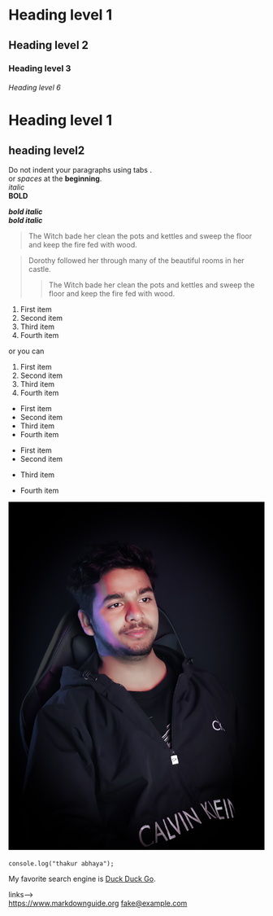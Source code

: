 <!-- **************************    Heading in markdown     with (# ,    ##   ,     ###   )******************************* -->

# Heading level 1  
## Heading level 2  
### Heading level 3  
###### Heading level 6  
  
<!--    Alternate Syntax  -->
Heading level 1
==========

heading level2
------






<!-- ***********       pargraph abd text styleing    ********** -->


Do not indent your paragraphs using tabs .  
or *spaces* at the **beginning**.  
*italic*  
**BOLD**  

***bold italic***  
___bold italic___




<!-- **********            Blockquotes      ************* -->

> The Witch bade her clean the pots and kettles and sweep the floor and keep the fire fed with wood.




> Dorothy followed her through many of the beautiful rooms in her castle.
>    <!-- mearge  or // blank para > -->
>> The Witch bade her clean the pots and kettles and sweep the floor and keep the fire fed with wood.


<!-- **********             Ordered List        ************* -->


1. First item
2. Second item
3. Third item
4. Fourth item  



or you can


1. First item
1. Second item
1. Third item
1. Fourth item





<!-- ************            Unordered Lists       *********** -->

- First item
- Second item
- Third item
- Fourth item


* First item
* Second item


- Third item

+ Fourth item


<!-- ************       image   ![alt txt](url)   *********** -->


![Tux, the Linux mascot](/1675615427498.jpg)







<!-- **********           Code        ************* -->



```console.log("thakur abhaya");```








<!-- ***********        link     ************ -->

My favorite search engine is [Duck Duck Go](https://duckduckgo.com).

links-->  
 <https://www.markdownguide.org>
<fake@example.com>

<!-- *********************** -->
<!-- *********************** -->
<!-- *********************** -->
<!-- *********************** -->
